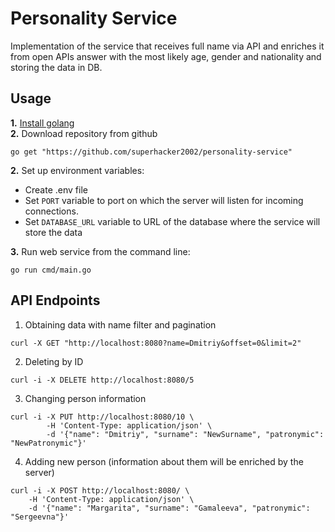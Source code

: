 # Personality Service

Implementation of the service that receives full name via API and enriches it from open APIs
answer with the most likely age, gender and nationality and storing the data in
DB. 

## Usage
**1.** [Install golang](https://go.dev/doc/install)  
**2.** Download repository from github
```shell
go get "https://github.com/superhacker2002/personality-service"
```
**2.** Set up environment variables:
- Create .env file
- Set `PORT` variable to port on which the server will listen for incoming connections.
- Set `DATABASE_URL` variable to URL of the database where the service will store the data

**3.** Run web service from the command line:
```shell
go run cmd/main.go
```

## API Endpoints

1. Obtaining data with name filter and pagination
```
curl -X GET "http://localhost:8080?name=Dmitriy&offset=0&limit=2"
```
2. Deleting by ID
```
curl -i -X DELETE http://localhost:8080/5
```
3. Changing person information
```
curl -i -X PUT http://localhost:8080/10 \
    	-H 'Content-Type: application/json' \
    	-d '{"name": "Dmitriy", "surname": "NewSurname", "patronymic": "NewPatronymic"}'
```
4. Adding new person (information about them will be enriched by the server)
```
curl -i -X POST http://localhost:8080/ \
	-H 'Content-Type: application/json' \
	-d '{"name": "Margarita", "surname": "Gamaleeva", "patronymic": "Sergeevna"}'
```
